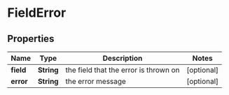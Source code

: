 

# FieldError


## Properties

| Name | Type | Description | Notes |
|------------ | ------------- | ------------- | -------------|
|**field** | **String** | the field that the error is thrown on |  [optional] |
|**error** | **String** | the error message |  [optional] |




